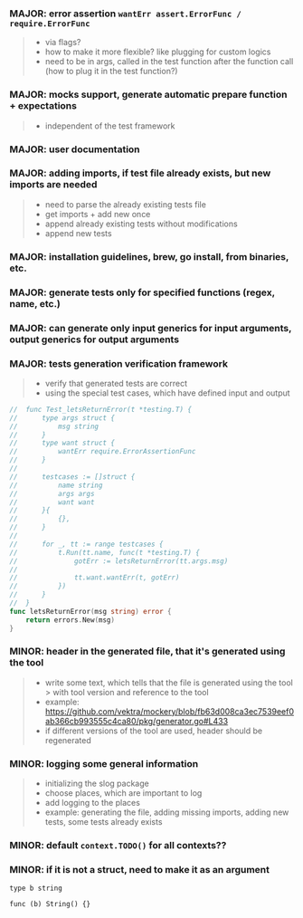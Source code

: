 ### MAJOR: error assertion `wantErr assert.ErrorFunc / require.ErrorFunc`

> - via flags?
> - how to make it more flexible? like plugging for custom logics
> - need to be in args, called in the test function after the function call (how to plug it in the test function?)

### MAJOR: mocks support, generate automatic prepare function + expectations

> - independent of the test framework

### MAJOR: user documentation

### MAJOR: adding imports, if test file already exists, but new imports are needed

> - need to parse the already existing tests file
> - get imports + add new once
> - append already existing tests without modifications
> - append new tests

### MAJOR: installation guidelines, brew, go install, from binaries, etc.

### MAJOR: generate tests only for specified functions (regex, name, etc.)

### MAJOR: can generate only input generics for input arguments, output generics for output arguments

### MAJOR: tests generation verification framework

> - verify that generated tests are correct
> - using the special test cases, which have defined input and output

```go
//	func Test_letsReturnError(t *testing.T) {
//		type args struct {
//			msg string
//		}
//		type want struct {
//			wantErr require.ErrorAssertionFunc
//		}
//
//		testcases := []struct {
//			name string
//			args args
//			want want
//		}{
//			{},
//		}
//
//		for _, tt := range testcases {
//			t.Run(tt.name, func(t *testing.T) {
//				gotErr := letsReturnError(tt.args.msg)
//
//				tt.want.wantErr(t, gotErr)
//			})
//		}
//	}
func letsReturnError(msg string) error {
	return errors.New(msg)
}
```

### MINOR: header in the generated file, that it's generated using the tool

> - write some text, which tells that the file is generated using the tool
    > with tool version and reference to the tool
> - example: https://github.com/vektra/mockery/blob/fb63d008ca3ec7539eef0ab366cb993555c4ca80/pkg/generator.go#L433
> - if different versions of the tool are used, header should be regenerated

### MINOR: logging some general information

> - initializing the slog package
> - choose places, which are important to log
> - add logging to the places
> - example: generating the file, adding missing imports, adding new tests, some tests already exists

### MINOR: default `context.TODO()` for all contexts??

### MINOR: if it is not a struct, need to make it as an argument

```golang
type b string

func (b) String() {}
```

